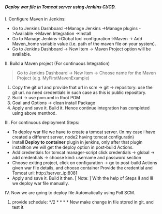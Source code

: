 ##### Deploy war file in Tomcat server using Jenkins CI/CD.

I. Configure Maven in Jenkins:
- Go to Jenkins Dashboard ->Manage Jenkins ->Manage plugins ->Available ->Maven Integration ->Install
- Go to Manage Jenkins->Global tool configuration->Maven -> Add Maven_home variable value (i.e. path of the maven file on your system).
- Go to Jenkins Dashboard -> New Item -> Maven Project option will be available.


II. Build a Maven project (For continuous Integration)
   >  Go to Jenkins Dashboard -> New Item -> Choose name for the Maven Project    (e.g. MyFirstMavenExample)
1. Copy the git url and provide that url in scm -> git -> repository: use the git url. no need credentials in such case as this is public repository.
2. Build -> use pom.xml in Root POM  
3. Goal and Options -> clean install Package 
4. Apply and save it. Build it.
Hence continue integration has completed using above menthod.

III. For continuous deployment Steps:
- To deploy war file we have to create a tomcat server. (In my case i have created a different server, node2 having tomcat configuratin)
- Install **Deploy to container** plugin in jenkins, only after that plugin installtion we will get the deploy option in post-build Actions.
- Add credentials for tomcat manager-script 
    click credentials -> global -> add credentials -> choose kind: username and password section
- Choose exiting project,
    click on configuration -> go to post-build Actions
    given war file details, and choose container
    Provide the credential and Tomcat url: http://server_ip:8081
- Apply and save it. Build it then.
[ Note: ] With the help of Steps II and III we deploy war file manually.

IV. Now we are going to deploy file Automatically using Poll SCM.
1. provide schedule:  */2 * * * * 
   Now make change in file stored in git. and test it.
